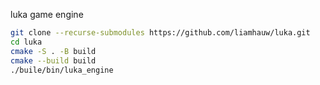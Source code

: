 luka game engine

```zsh
git clone --recurse-submodules https://github.com/liamhauw/luka.git
cd luka
cmake -S . -B build
cmake --build build
./buile/bin/luka_engine
```
